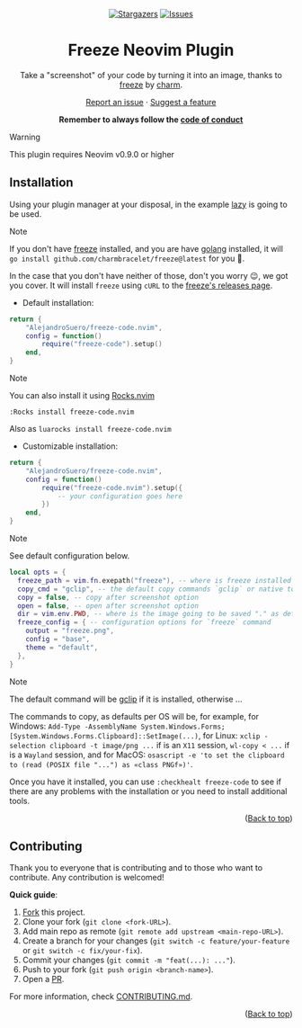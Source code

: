 <a name="readme-top"></a>

<div align="center">

[![Stargazers][stars-shield]][stars-url]
[![Issues][issues-shield]][issues-url]

# Freeze Neovim Plugin

Take a "screenshot" of your code by turning it into an image, thanks to
[freeze](https://github.com/charmbracelet/freeze) by [charm](https://charm.sh/).

[Report an issue](https://github.com/AlejandroSuero/freeze-code.nvim/issues/new?assignees=&labels=bug&projects=&template=bug_report.yml&title=%5BBug%5D%3A+)
· [Suggest a feature](https://github.com/AlejandroSuero/freeze-code.nvim/issues/new?assignees=&labels=enhancement&projects=&template=feature_request.md&title=%5BFeat%5D%3A+)

**Remember to always follow the [code of conduct](https://github.com/AlejandroSuero/freeze-code.nvim/blob/main/CODE_OF_CONDUCT.md#contributor-covenant-code-of-conduct)**

</div>

> [!warning]
>
> This plugin requires Neovim v0.9.0 or higher

## Installation

Using your plugin manager at your disposal, in the example
[lazy](https://github.com/folke/lazy.nvim) is going to be used.

> [!note]
>
> If you don't have [freeze](https://github.com/charmbracelet/freeze) installed,
> and you are have [golang](https://go.dev) installed, it will
> `go install github.com/charmbracelet/freeze@latest` for you 🫡.
>
> In the case that you don't have neither of those, don't you worry 😉, we got you
> cover. It will install `freeze` using `cURL` to the
> [freeze's releases page](https://github.com/charmbracelet/freeze/releases).

- Default installation:

```lua
return {
    "AlejandroSuero/freeze-code.nvim",
    config = function()
        require("freeze-code").setup()
    end,
}
```

> [!note]
>
> You can also install it using [Rocks.nvim](https://github.com/nvim-neorocks/rocks.nvim)
>
> `:Rocks install freeze-code.nvim`
>
> Also as `luarocks install freeze-code.nvim`

- Customizable installation:

```lua
return {
    "AlejandroSuero/freeze-code.nvim",
    config = function()
        require("freeze-code.nvim").setup({
            -- your configuration goes here
        })
    end,
}
```

> [!note]
>
> See default configuration below.

```lua
local opts = {
  freeze_path = vim.fn.exepath("freeze"), -- where is freeze installed
  copy_cmd = "gclip", -- the default copy commands `gclip` or native to your OS (see below)
  copy = false, -- copy after screenshot option
  open = false, -- open after screenshot option
  dir = vim.env.PWD, -- where is the image going to be saved "." as default
  freeze_config = { -- configuration options for `freeze` command
    output = "freeze.png",
    config = "base",
    theme = "default",
  },
}
```

> [!note]
>
> The default command will be [gclip](https://github.com/golang-design/clipboard)
> if it is installed, otherwise ...
>
> The commands to copy, as defaults per OS will be, for example, for Windows:
> `Add-Type -AssemblyName System.Windows.Forms; [System.Windows.Forms.Clipboard]::SetImage(...)`,
> for Linux: `xclip -selection clipboard -t image/png ...` if is an `X11` session,
> `wl-copy < ...` if is a `Wayland` session, and for MacOS:
> `osascript -e 'to set the clipboard to (read (POSIX file "...") as «class PNGf»)'`.

Once you have it installed, you can use `:checkhealt freeze-code` to see if there
are any problems with the installation or you need to install additional tools.

<div align="right">
  (<a href="#readme-top">Back to top</a>)
</div>

## Contributing

Thank you to everyone that is contributing and to those who want to contribute.
Any contribution is welcomed!

**Quick guide**:

1. [Fork](https://github.com/AlejandroSuero/freeze-code.nvim/fork) this
   project.
2. Clone your fork (`git clone <fork-URL>`).
3. Add main repo as remote (`git remote add upstream <main-repo-URL>`).
4. Create a branch for your changes (`git switch -c feature/your-feature` or
   `git switch -c fix/your-fix`).
5. Commit your changes (`git commit -m "feat(...): ..."`).
6. Push to your fork (`git push origin <branch-name>`).
7. Open a [PR](https://github.com/AlejandroSuero/freeze-code.nvim/pulls).

For more information, check
[CONTRIBUTING.md](https://github.com/AlejandroSuero/freeze-code.nvim/blob/main/CONTRIBUTING.md).

<div align="right">
  (<a href="#readme-top">Back to top</a>)
</div>

[stars-shield]: https://img.shields.io/github/stars/AlejandroSuero/freeze-code.nvim.svg?style=for-the-badge
[stars-url]: https://github.com/AlejandroSuero/freeze-code.nvim/stargazers
[issues-shield]: https://img.shields.io/github/issues/AlejandroSuero/freeze-code.nvim.svg?style=for-the-badge
[issues-url]: https://github.com/AlejandroSuero/freeze-code.nvim/issues
